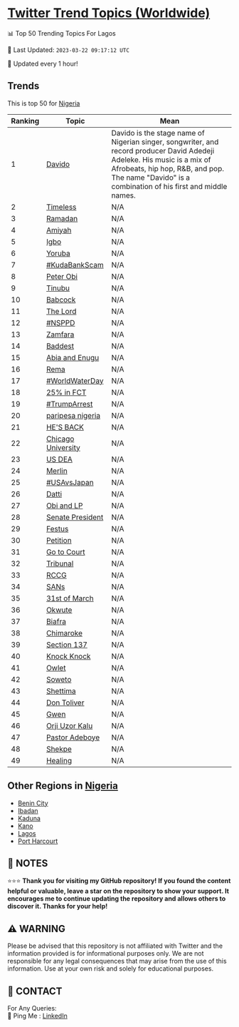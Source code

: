 [Twitter Trend Topics (Worldwide)](https://github.com/ErcinDedeoglu/Twitter-Trend-Topics)
==========


📊 Top 50 Trending Topics For Lagos

📆 Last Updated: `2023-03-22 09:17:12 UTC`

🔧 Updated every 1 hour!


## Trends

This is top 50 for [Nigeria](</Nigeria>)

| Ranking | Topic | Mean |
| ------- | ------------ | ------------ |
| 1 | [Davido](http://twitter.com/search?q=Davido) | Davido is the stage name of Nigerian singer, songwriter, and record producer David Adedeji Adeleke. His music is a mix of Afrobeats, hip hop, R&B, and pop. The name "Davido" is a combination of his first and middle names. |
| 2 | [Timeless](http://twitter.com/search?q=Timeless) | N/A |
| 3 | [Ramadan](http://twitter.com/search?q=Ramadan) | N/A |
| 4 | [Amiyah](http://twitter.com/search?q=Amiyah) | N/A |
| 5 | [Igbo](http://twitter.com/search?q=Igbo) | N/A |
| 6 | [Yoruba](http://twitter.com/search?q=Yoruba) | N/A |
| 7 | [#KudaBankScam](http://twitter.com/search?q=%23KudaBankScam) | N/A |
| 8 | [Peter Obi](http://twitter.com/search?q=Peter+Obi) | N/A |
| 9 | [Tinubu](http://twitter.com/search?q=Tinubu) | N/A |
| 10 | [Babcock](http://twitter.com/search?q=Babcock) | N/A |
| 11 | [The Lord](http://twitter.com/search?q=The+Lord) | N/A |
| 12 | [#NSPPD](http://twitter.com/search?q=%23NSPPD) | N/A |
| 13 | [Zamfara](http://twitter.com/search?q=Zamfara) | N/A |
| 14 | [Baddest](http://twitter.com/search?q=Baddest) | N/A |
| 15 | [Abia and Enugu](http://twitter.com/search?q=Abia+and+Enugu) | N/A |
| 16 | [Rema](http://twitter.com/search?q=Rema) | N/A |
| 17 | [#WorldWaterDay](http://twitter.com/search?q=%23WorldWaterDay) | N/A |
| 18 | [25% in FCT](http://twitter.com/search?q=25%25+in+FCT) | N/A |
| 19 | [#TrumpArrest](http://twitter.com/search?q=%23TrumpArrest) | N/A |
| 20 | [paripesa nigeria](http://twitter.com/search?q=paripesa+nigeria) | N/A |
| 21 | [HE'S BACK](http://twitter.com/search?q=HE%27S+BACK) | N/A |
| 22 | [Chicago University](http://twitter.com/search?q=Chicago+University) | N/A |
| 23 | [US DEA](http://twitter.com/search?q=US+DEA) | N/A |
| 24 | [Merlin](http://twitter.com/search?q=Merlin) | N/A |
| 25 | [#USAvsJapan](http://twitter.com/search?q=%23USAvsJapan) | N/A |
| 26 | [Datti](http://twitter.com/search?q=Datti) | N/A |
| 27 | [Obi and LP](http://twitter.com/search?q=Obi+and+LP) | N/A |
| 28 | [Senate President](http://twitter.com/search?q=Senate+President) | N/A |
| 29 | [Festus](http://twitter.com/search?q=Festus) | N/A |
| 30 | [Petition](http://twitter.com/search?q=Petition) | N/A |
| 31 | [Go to Court](http://twitter.com/search?q=Go+to+Court) | N/A |
| 32 | [Tribunal](http://twitter.com/search?q=Tribunal) | N/A |
| 33 | [RCCG](http://twitter.com/search?q=RCCG) | N/A |
| 34 | [SANs](http://twitter.com/search?q=SANs) | N/A |
| 35 | [31st of March](http://twitter.com/search?q=31st+of+March) | N/A |
| 36 | [Okwute](http://twitter.com/search?q=Okwute) | N/A |
| 37 | [Biafra](http://twitter.com/search?q=Biafra) | N/A |
| 38 | [Chimaroke](http://twitter.com/search?q=Chimaroke) | N/A |
| 39 | [Section 137](http://twitter.com/search?q=Section+137) | N/A |
| 40 | [Knock Knock](http://twitter.com/search?q=Knock+Knock) | N/A |
| 41 | [Owlet](http://twitter.com/search?q=Owlet) | N/A |
| 42 | [Soweto](http://twitter.com/search?q=Soweto) | N/A |
| 43 | [Shettima](http://twitter.com/search?q=Shettima) | N/A |
| 44 | [Don Toliver](http://twitter.com/search?q=Don+Toliver) | N/A |
| 45 | [Gwen](http://twitter.com/search?q=Gwen) | N/A |
| 46 | [Orji Uzor Kalu](http://twitter.com/search?q=Orji+Uzor+Kalu) | N/A |
| 47 | [Pastor Adeboye](http://twitter.com/search?q=Pastor+Adeboye) | N/A |
| 48 | [Shekpe](http://twitter.com/search?q=Shekpe) | N/A |
| 49 | [Healing](http://twitter.com/search?q=Healing) | N/A |



## Other Regions in [Nigeria](</Nigeria>)

* [Benin City](</Nigeria/Benin City.md>)
* [Ibadan](</Nigeria/Ibadan.md>)
* [Kaduna](</Nigeria/Kaduna.md>)
* [Kano](</Nigeria/Kano.md>)
* [Lagos](</Nigeria/Lagos.md>)
* [Port Harcourt](</Nigeria/Port Harcourt.md>)



## 📝 NOTES

⭐⭐⭐ **Thank you for visiting my GitHub repository! If you found the content helpful or valuable, leave a star on the repository to show your support. It encourages me to continue updating the repository and allows others to discover it. Thanks for your help!**


## ⚠️ WARNING

Please be advised that this repository is not affiliated with Twitter and the information provided is for informational purposes only. We are not responsible for any legal consequences that may arise from the use of this information. Use at your own risk and solely for educational purposes.


## 📨 CONTACT

 For Any Queries:  
            🏓 Ping Me : [LinkedIn](https://www.linkedin.com/in/ercindedeoglu/)
